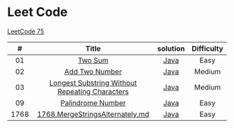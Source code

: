 # Leet Code

[LeetCode 75](https://leetcode.com/study-plan/leetcode-75/?progress=x7s5ykj6)



|  #   |                                                                            Title                                                                             |                       solution                       | Difficulty |
|:----:|:------------------------------------------------------------------------------------------------------------------------------------------------------------:|:----------------------------------------------------:|:----------:|
|  01  |                                                                [Two Sum](TwoSum%2FTwoSum.md)                                                                 |             [Java](TwoSum%2FTwoSum.java)             |    Easy    |
|  02  |                                                       [Add Two Number](AddTwoNumber%2FAddTwoNumber.md)                                                       |       [Java](AddTwoNumber%2FAddTwoNumber.java)       |   Medium   |
|  03  |                     [Longest Substring Without Repeating Characters](LongestCharacters%2FLongestSubstringWithoutRepeatingCharacters.md)                      |  [Java](LongestCharacters%2FLongestCharacters.java)  |   Medium   |
|  09  |                                                       [Palindrome Number](Palindrome%2FPalindrome.md)                                                        |      [Java](Palindrome%2FPalindromeNumber.java)      |    Easy    |
| 1768 |                   [1768.MergeStringsAlternately.md](MergeStringsAlternately%2F1768.MergeStringsAlternately.md)                                               | [Java](MergeStringsAlternately%2FMergeStringsA.java) |    Easy    |